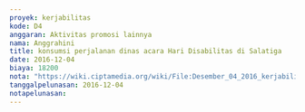 ```yaml
---
proyek: kerjabilitas
kode: D4
anggaran: Aktivitas promosi lainnya
nama: Anggrahini
title: konsumsi perjalanan dinas acara Hari Disabilitas di Salatiga
date: 2016-12-04
biaya: 18200
nota: "https://wiki.ciptamedia.org/wiki/File:Desember_04_2016_kerjabilitas_D4_snack_HDI_inok457.jpg"
tanggalpelunasan: 2016-12-04
notapelunasan:
---
```

